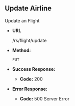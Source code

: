 **Update Airline**
----
  Update an Flight

* **URL**

  /rs/flight/update

* **Method:**

  `PUT`
  



* **Success Response:**

  * **Code:** 200

 
* **Error Response:**

  * **Code:** 500 Server Error
   

